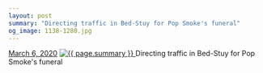 ```yaml
---
layout: post
summary: "Directing traffic in Bed-Stuy for Pop Smoke's funeral"
og_image: 1138-1280.jpg
---
```


<p>
  <time>
    <a href="/1138">March 6, 2020</a>
  </time>
  <a href="/1138">
    <img src="{{ site.assets_url }}/1138-640.jpg" srcset="{{ site.assets_url }}/1138-320.jpg 320w, {{ site.assets_url }}/1138-640.jpg 640w, {{ site.assets_url }}/1138-960.jpg 960w, {{ site.assets_url }}/1138-1280.jpg 1280w" sizes="(min-width: 700px) 50vw, calc(100vw - 2rem)" alt="{{ page.summary }}" />
  </a>
  <span>Directing traffic in Bed-Stuy for Pop Smoke&apos;s funeral</span>
</p>
